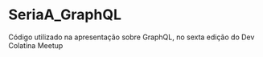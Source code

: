 # SeriaA_GraphQL
Código utilizado na apresentação sobre GraphQL, no sexta edição do Dev Colatina Meetup
